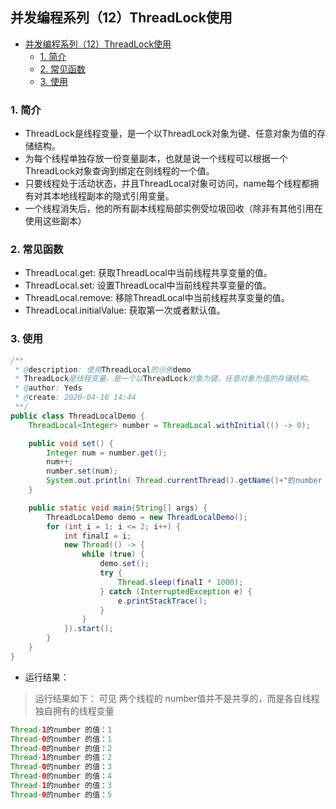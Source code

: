 ## 并发编程系列（12）ThreadLock使用
<!-- TOC -->

- [并发编程系列（12）ThreadLock使用](#%e5%b9%b6%e5%8f%91%e7%bc%96%e7%a8%8b%e7%b3%bb%e5%88%9712threadlock%e4%bd%bf%e7%94%a8)
  - [1. 简介](#1-%e7%ae%80%e4%bb%8b)
  - [2. 常见函数](#2-%e5%b8%b8%e8%a7%81%e5%87%bd%e6%95%b0)
  - [3. 使用](#3-%e4%bd%bf%e7%94%a8)

<!-- /TOC -->
### 1. 简介
- ThreadLock是线程变量，是一个以ThreadLock对象为键、任意对象为值的存储结构。
- 为每个线程单独存放一份变量副本，也就是说一个线程可以根据一个ThreadLock对象查询到绑定在则线程的一个值。
- 只要线程处于活动状态，并且ThreadLocal对象可访问，name每个线程都拥有对其本地线程副本的隐式引用变量。
- 一个线程消失后，他的所有副本线程局部实例受垃圾回收（除非有其他引用在使用这些副本）
  
### 2. 常见函数
- ThreadLocal.get: 获取ThreadLocal中当前线程共享变量的值。
- ThreadLocal.set: 设置ThreadLocal中当前线程共享变量的值。
- ThreadLocal.remove: 移除ThreadLocal中当前线程共享变量的值。
- ThreadLocal.initialValue: 获取第一次或者默认值。
  
### 3. 使用

```java
/**
 * @description: 使用ThreadLocal的示例demo
 * ThreadLock是线程变量，是一个以ThreadLock对象为键、任意对象为值的存储结构。
 * @author: Yeds
 * @create: 2020-04-16 14:44
 **/
public class ThreadLocalDemo {
    ThreadLocal<Integer> number = ThreadLocal.withInitial(() -> 0);

    public void set() {
        Integer num = number.get();
        num++;
        number.set(num);
        System.out.println( Thread.currentThread().getName()+"的number 的值：" + number.get());
    }

    public static void main(String[] args) {
        ThreadLocalDemo demo = new ThreadLocalDemo();
        for (int i = 1; i <= 2; i++) {
            int finalI = i;
            new Thread(() -> {
                while (true) {
                    demo.set();
                    try {
                        Thread.sleep(finalI * 1000);
                    } catch (InterruptedException e) {
                        e.printStackTrace();
                    }
                }
            }).start();
        }
    }
}

```
- 运行结果：
> 运行结果如下： 可见 两个线程的 number值并不是共享的，而是各自线程独自拥有的线程变量
```java
Thread-1的number 的值：1
Thread-0的number 的值：1
Thread-0的number 的值：2
Thread-1的number 的值：2
Thread-0的number 的值：3
Thread-0的number 的值：4
Thread-1的number 的值：3
Thread-0的number 的值：5
```